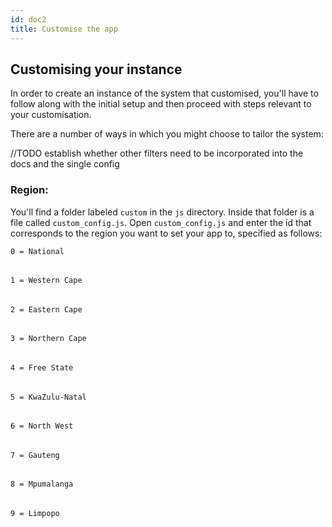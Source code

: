 ```yaml
---
id: doc2
title: Customise the app
---
```


## Customising your instance

In order to create an instance of the system that customised, you'll have to follow along with the initial setup and then proceed with steps relevant to your customisation. 

There are a number of ways in which you might choose to tailor the system: 

//TODO establish whether other filters need to be incorporated into the docs and the single config

### Region: 

You'll find a folder labeled `custom` in the `js` directory. Inside that folder is a file called `custom_config.js`. Open `custom_config.js` and enter the id that corresponds to the region you want to set your app to, specified as follows: 


`0 = National`
######
`1 = Western Cape`
######
`2 = Eastern Cape`
######

`3 = Northern Cape`
######
`4 = Free State`
######
`5 = KwaZulu-Natal`
######
`6 = North West`
######
`7 = Gauteng`
######
`8 = Mpumalanga`
######
`9 = Limpopo`
